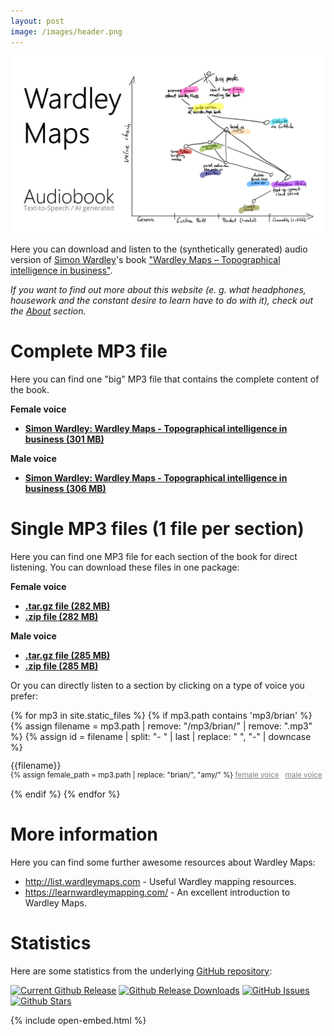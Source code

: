 ```yaml
---
layout: post
image: /images/header.png
---
```



![A Wardley Map sketch that characterizes the main ideas about this audiobook version of Simon Wardley's book.](images/header.png)

Here you can download and listen to the (synthetically generated) audio version of [Simon Wardley](https://twitter.com/swardley)'s book ["Wardley Maps &ndash; Topographical intelligence in business"](https://medium.com/wardleymaps).

_If you want to find out more about this website (e. g. what headphones, housework and the constant desire to learn have to do with it), check out the [About](./about/) section._

# Complete MP3 file

Here you can find one "big" MP3 file that contains the complete content of the book. 

**Female voice**  

* <b><a href="https://github.com/feststelltaste/wardley-maps-audiobook/releases/download/v0.1-female/Simon_Wardley_-_Wardley_Maps_-_Topographical_intelligence_in_business_v0.1-female.mp3">Simon Wardley: Wardley Maps - Topographical intelligence in business (301 MB)</a></b>

**Male voice** 

* <b><a href="https://github.com/feststelltaste/wardley-maps-audiobook/releases/download/v1.0/Simon_Wardley_-_Wardley_Maps_-_Topographical_intelligence_in_business_v1.0.mp3">Simon Wardley: Wardley Maps - Topographical intelligence in business (306 MB)</a></b>


# Single MP3 files (1 file per section)

Here you can find one MP3 file for each section of the book for direct listening. You can download these files in one package:

**Female voice**  
* [**.tar.gz file (282 MB)**](https://github.com/feststelltaste/wardley-maps-audiobook/releases/download/v0.1-female/wardley-maps-audiobook-v0.1-female.tar.gz)
* [**.zip file (282 MB)**](https://github.com/feststelltaste/wardley-maps-audiobook/releases/download/v0.1-female/wardley-maps-audiobook-v0.1-female.zip)

**Male voice**  
* [**.tar.gz file (285 MB)**](https://github.com/feststelltaste/wardley-maps-audiobook/releases/download/v1.0/wardley-maps-audiobook-v1.0.tar.gz)
* [**.zip file (285 MB)**](https://github.com/feststelltaste/wardley-maps-audiobook/releases/download/v1.0/wardley-maps-audiobook-v1.0.zip)

Or you can directly listen to a section by clicking on a type of voice you prefer:


{% for mp3 in site.static_files %}
{% if mp3.path contains 'mp3/brian' %}
{% assign filename = mp3.path | remove: "/mp3/brian/" | remove: ".mp3" %}
{% assign id = filename | split: "- " | last | replace: " ", "-" | downcase %}

<div style="padding-bottom: 15px; line-height: 100%;">
{{filename}}<br/>
<small>{% assign female_path = mp3.path | replace: "brian/", "amy/" %}
<a style="color:grey" href="{{ site.baseurl }}{{ female_path | escape }}">female voice</a>
&nbsp;
<a style="color:grey" href="{{ site.baseurl }}{{ mp3.path | escape }}">male voice</a></small>
</div>
{% endif %}
{% endfor %}

# More information

Here you can find some further awesome resources about Wardley Maps:
- <http://list.wardleymaps.com> - Useful Wardley mapping resources.
- <https://learnwardleymapping.com/> - An excellent introduction to Wardley Maps.

# Statistics
Here are some statistics from the underlying [GitHub repository](https://github.com/feststelltaste/wardley-maps-audiobook/):

[![Current Github Release](https://img.shields.io/github/v/release/feststelltaste/wardley-maps-audiobook)](https://github.com/feststelltaste/wardley-maps-audiobook/releases)
[![Github Release Downloads](https://img.shields.io/github/downloads/feststelltaste/wardley-maps-audiobook/total?label=downloads%20%28since%20Feb%2011%2C%202021%29)](https://tooomm.github.io/github-release-stats/?username=feststelltaste&repository=wardley-maps-audiobook)
[![GitHub Issues](https://img.shields.io/github/issues-raw/feststelltaste/wardley-maps-audiobook)](https://github.com/feststelltaste/wardley-maps-audiobook/issues)
[![Github Stars](https://img.shields.io/github/stars/feststelltaste/wardley-maps-audiobook?style=social)](https://github.com/feststelltaste/wardley-maps-audiobook/stargazers)


{% include open-embed.html %}
